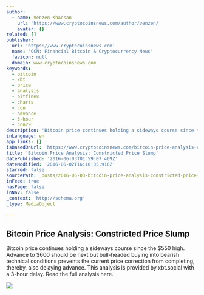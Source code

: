 ```yaml
---
author:
  - name: Venzen Khaosan
    url: 'https://www.cryptocoinsnews.com/author/venzen/'
    avatar: {}
related: []
publisher:
  url: 'https://www.cryptocoinsnews.com'
  name: 'CCN: Financial Bitcoin & Cryptocurrency News'
  favicon: null
  domain: www.cryptocoinsnews.com
keywords:
  - bitcoin
  - xbt
  - price
  - analysis
  - bitfinex
  - charts
  - ccn
  - advance
  - 3-hour
  - ccn29
description: 'Bitcoin price continues holding a sideways course since the $550 high. Advance to $600 should be next but bull-headed buying into bearish technical conditions prevents the current price correction from completing, thereby, also delaying advance. This analysis is provided by xbt.social with a 3-hour delay. Read the full analysis here.'
inLanguage: en
app_links: []
isBasedOnUrl: 'https://www.cryptocoinsnews.com/bitcoin-price-analysis-constricted-price-action-slump/'
title: 'Bitcoin Price Analysis: Constricted Price Slump'
datePublished: '2016-06-03T01:59:07.409Z'
dateModified: '2016-06-02T16:10:35.916Z'
starred: false
sourcePath: _posts/2016-06-03-bitcoin-price-analysis-constricted-price-slump.md
inFeed: true
hasPage: false
inNav: false
_context: 'http://schema.org'
_type: MediaObject

---
```

<article style=""><h1>Bitcoin Price Analysis: Constricted Price Slump</h1><p>Bitcoin price continues holding a sideways course since the $550 high. Advance to $600 should be next but bull-headed buying into bearish technical conditions prevents the current price correction from completing, thereby, also delaying advance. This analysis is provided by xbt.social with a 3-hour delay. Read the full analysis here.</p><img src="https://www.cryptocoinsnews.com/wp-content/uploads/2016/06/Selection_20160602_001.png" /></article>